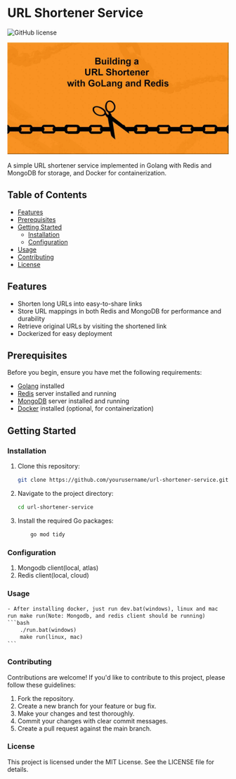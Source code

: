 # URL Shortener Service

![GitHub license](https://img.shields.io/badge/license-MIT-blue.svg)

<div align="center">
  <img src=".github/banner.png" alt="App Logo" />
</div>


A simple URL shortener service implemented in Golang with Redis and MongoDB for storage, and Docker for containerization.

## Table of Contents

- [Features](#features)
- [Prerequisites](#prerequisites)
- [Getting Started](#getting-started)
  - [Installation](#installation)
  - [Configuration](#configuration)
- [Usage](#usage)
- [Contributing](#contributing)
- [License](#license)

## Features

- Shorten long URLs into easy-to-share links
- Store URL mappings in both Redis and MongoDB for performance and durability
- Retrieve original URLs by visiting the shortened link
- Dockerized for easy deployment

## Prerequisites

Before you begin, ensure you have met the following requirements:

- [Golang](https://golang.org/) installed
- [Redis](https://redis.io/) server installed and running
- [MongoDB](https://www.mongodb.com/) server installed and running
- [Docker](https://www.docker.com/) installed (optional, for containerization)

## Getting Started

### Installation

1. Clone this repository:

   ```bash
   git clone https://github.com/yourusername/url-shortener-service.git

   ```

2. Navigate to the project directory:
   ```bash
   cd url-shortener-service
   ```
3. Install the required Go packages:
   ```bash
       go mod tidy
   ```

### Configuration
1. Mongodb client(local, atlas)
2. Redis client(local, cloud)

### Usage
    - After installing docker, just run dev.bat(windows), linux and mac run make run(Note: Mongodb, and redis client should be running)
    ```bash
        ./run.bat(windows)
        make run(linux, mac)
    ```


### Contributing
Contributions are welcome! If you'd like to contribute to this project, please follow these guidelines:

1. Fork the repository.
2. Create a new branch for your feature or bug fix.
3. Make your changes and test thoroughly.
4. Commit your changes with clear commit messages.
5. Create a pull request against the main branch.

### License
This project is licensed under the MIT License. See the LICENSE file for details.

